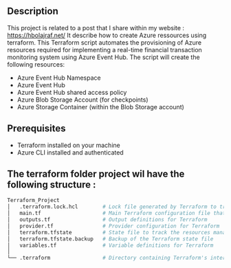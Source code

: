 ## Description
This project is related to a post that I share within my website : https://hbolajraf.net/
It describe how to create Azure ressources using terraform.
This Terraform script automates the provisioning of Azure resources required for implementing a real-time financial transaction monitoring system using Azure Event Hub. The script will create the following resources:
- Azure Event Hub Namespace
- Azure Event Hub
- Azure Event Hub shared access policy
- Azure Blob Storage Account (for checkpoints)
- Azure Storage Container (within the Blob Storage account)

## Prerequisites

- Terraform installed on your machine
- Azure CLI installed and authenticated

## The terraform folder project wil have the following structure  :

```bash
Terraform_Project
│   .terraform.lock.hcl        # Lock file generated by Terraform to track provider dependencies
│   main.tf                    # Main Terraform configuration file that contains the Azure resources to be created
│   outputs.tf                 # Output definitions for Terraform
│   provider.tf                # Provider configuration for Terraform
│   terraform.tfstate          # State file to track the resources managed by Terraform
│   terraform.tfstate.backup   # Backup of the Terraform state file
│   variables.tf               # Variable definitions for Terraform
│
└── .terraform                 # Directory containing Terraform's internal files
```
